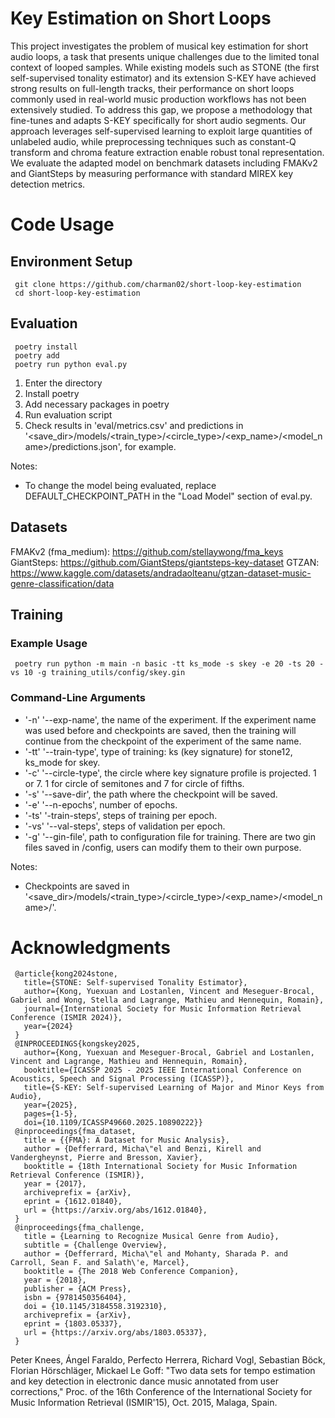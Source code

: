 # Key Estimation on Short Loops
This project investigates the problem of musical key estimation for short audio loops, a task that presents unique challenges due to the limited tonal context of looped samples. While existing models such as STONE (the first self-supervised tonality estimator) and its extension S-KEY have achieved strong results on full-length tracks, their performance on short loops commonly used in real-world music production workflows has not been extensively studied. To address this gap, we propose a methodology that fine-tunes and adapts S-KEY specifically for short audio segments. Our approach leverages self-supervised learning to exploit large quantities of unlabeled audio, while preprocessing techniques such as constant-Q transform and chroma feature extraction enable robust tonal representation. We evaluate the adapted model on benchmark datasets including FMAKv2 and GiantSteps by measuring performance with standard MIREX key detection metrics.

# Code Usage
## Environment Setup
     git clone https://github.com/charman02/short-loop-key-estimation
     cd short-loop-key-estimation

## Evaluation
     poetry install
     poetry add
     poetry run python eval.py
  
1. Enter the directory
2. Install poetry
3. Add necessary packages in poetry
4. Run evaluation script
5. Check results in 'eval/metrics.csv' and predictions in '<save_dir>/models/<train_type>/<circle_type>/<exp_name>/<model_name>/predictions.json', for example.

Notes:
- To change the model being evaluated, replace DEFAULT_CHECKPOINT_PATH in the "Load Model" section of eval.py.

## Datasets
FMAKv2 (fma_medium): https://github.com/stellaywong/fma_keys
GiantSteps: https://github.com/GiantSteps/giantsteps-key-dataset
GTZAN: https://www.kaggle.com/datasets/andradaolteanu/gtzan-dataset-music-genre-classification/data

## Training
### Example Usage
     poetry run python -m main -n basic -tt ks_mode -s skey -e 20 -ts 20 -vs 10 -g training_utils/config/skey.gin

### Command-Line Arguments
- '-n' '--exp-name', the name of the experiment. If the experiment name was used before and checkpoints are saved, then the training will continue from the checkpoint of the experiment of the same name.
- '-tt' '--train-type', type of training: ks (key signature) for stone12, ks_mode for skey.
- '-c' '--circle-type', the circle where key signature profile is projected. 1 or 7. 1 for circle of semitones and 7 for circle of fifths.
- '-s' '--save-dir', the path where the checkpoint will be saved.
- '-e' '--n-epochs', number of epochs.
- '-ts' '-train-steps', steps of training per epoch.
- '-vs' '--val-steps', steps of validation per epoch.
- '-g' '--gin-file', path to configuration file for training. There are two gin files saved in /config, users can modify them to their own purpose.

Notes:
- Checkpoints are saved in '<save_dir>/models/<train_type>/<circle_type>/<exp_name>/<model_name>/'.

# Acknowledgments
     @article{kong2024stone,
       title={STONE: Self-supervised Tonality Estimator},
       author={Kong, Yuexuan and Lostanlen, Vincent and Meseguer-Brocal, Gabriel and Wong, Stella and Lagrange, Mathieu and Hennequin, Romain},
       journal={International Society for Music Information Retrieval Conference (ISMIR 2024)},
       year={2024}
     }
     @INPROCEEDINGS{kongskey2025,
       author={Kong, Yuexuan and Meseguer-Brocal, Gabriel and Lostanlen, Vincent and Lagrange, Mathieu and Hennequin, Romain},
       booktitle={ICASSP 2025 - 2025 IEEE International Conference on Acoustics, Speech and Signal Processing (ICASSP)}, 
       title={S-KEY: Self-supervised Learning of Major and Minor Keys from Audio}, 
       year={2025},
       pages={1-5},
       doi={10.1109/ICASSP49660.2025.10890222}}
     @inproceedings{fma_dataset,
       title = {{FMA}: A Dataset for Music Analysis},
       author = {Defferrard, Micha\"el and Benzi, Kirell and Vandergheynst, Pierre and Bresson, Xavier},
       booktitle = {18th International Society for Music Information Retrieval Conference (ISMIR)},
       year = {2017},
       archiveprefix = {arXiv},
       eprint = {1612.01840},
       url = {https://arxiv.org/abs/1612.01840},
     }
     @inproceedings{fma_challenge,
       title = {Learning to Recognize Musical Genre from Audio},
       subtitle = {Challenge Overview},
       author = {Defferrard, Micha\"el and Mohanty, Sharada P. and Carroll, Sean F. and Salath\'e, Marcel},
       booktitle = {The 2018 Web Conference Companion},
       year = {2018},
       publisher = {ACM Press},
       isbn = {9781450356404},
       doi = {10.1145/3184558.3192310},
       archiveprefix = {arXiv},
       eprint = {1803.05337},
       url = {https://arxiv.org/abs/1803.05337},
     }
Peter Knees, Ángel Faraldo, Perfecto Herrera, Richard Vogl,
   Sebastian Böck, Florian Hörschläger, Mickael Le Goff: "Two data
   sets for tempo estimation and key detection in electronic dance
   music annotated from user corrections," Proc. of the 16th
   Conference of the International Society for Music Information
   Retrieval (ISMIR'15), Oct. 2015, Malaga, Spain.
